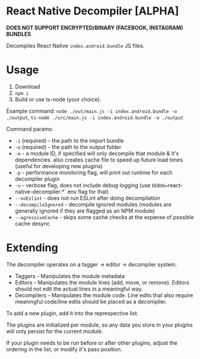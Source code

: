 # React Native Decompiler [ALPHA]

**DOES NOT SUPPORT ENCRYPTED/BINARY (FACEBOOK, INSTAGRAM) BUNDLES**

Decompiles React Native `index.android.bundle` JS files.

# Usage

1. Download
2. `npm i`
3. Build or use ts-node (your choice).

Example command: `node ./out/main.js -i index.android.bundle -o ./output`, `ts-node ./src/main.js -i index.android.bundle -o ./output`

Command params:
- `-i` (required) - the path to the import bundle
- `-o` (required) - the path to the output folder
- `-e` - a module ID, if specified will only decompile that module & it's dependencies. also creates cache file to speed up future load times (useful for developing new plugins)
- `-p` - performance monitoring flag, will print out runtime for each decompiler plugin
- `-v` - verbose flag, does not include debug logging (use `DEBUG=`react-native-decompiler:*` env flag for that)
- `--noEslint` - does not run ESLint after doing decompilation
- `--decompileIgnored` - decompile ignored modules (modules are generally ignored if they are flagged as an NPM module)
- `--agressiveCache` - skips some cache checks at the expense of possible cache desync

# Extending

The decompiler operates on a tagger -> editor -> decompiler system.

* Taggers - Manipulates the module metadata
* Editors - Manipulates the module lines (add, move, or remove). Editors should not edit the actual lines in a meaningful way.
* Decompilers - Manipulates the module code. Line edits that also require meaningful code/line edits should be placed as a decompiler.

To add a new plugin, add it into the represpective list.

The plugins are initialized per module, so any data you store in your plugins will only persist for the current module.

If your plugin needs to be run before or after other plugins, adjust the ordering in the list, or modify it's pass position.
